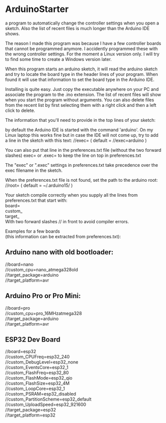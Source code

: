 # ArduinoStarter  
  a program to automatically change the controller settings when you open a sketch. Also the list of recent files is much longer than the Arduino IDE shows.

The reason I made this program was because I have a few controller boards that cannot be programmed anymore. I accidently programmed these with the wrong controller settings.
For the moment a Linux version only. I will try to find some time to create a Windows version later.


When this program starts an arduino sketch, it will read the arduino sketch and try to locate the board type in the header lines of your program. When found it will use that information to set the board type in the Arduino IDE.

Installing is quite easy. Just copy the executable anywhere on your PC and associate the program to the .ino extension.
The list of recent files will show when you start the program without arguments.
You can also delete files from the recent list by first selecting them with a right click and then a left click to delete.

The information that you'll need to provide in the top lines of your sketch:

by default the Arduino IDE is started with the command 'arduino'. On my Linux laptop this works fine but in case the IDE will not come up, try to add a line in the sketch with this text:
    //exec=<arduino executable filename> ( default = //exec=arduino )

You can also put that line in the preferences.txt file (without the two forward slashes)
    exec=<arduino executable filename>
    or
    .exec=<arduino executable filename>
	to keep the line on top in preferences.txt

The "exec" or ".exec" settings in preferences.txt take precedence over the exec filename in the sketch.

When the preferences.txt file is not found, set the path to the arduino root:
    //root=<the directory where your preferences file is located> ( default = ~/.arduino15/ )


Your sketch compile correctly when you supply all the lines from preferences.txt that start with:  
board=  
custom_  
target_  
With two forward slashes // in front to avoid compiler errors.  


Examples for a few boards  
(this information can be extracted from preferences.txt):  

Arduino nano with old bootloader:  
---------------------------------  
//board=nano  
//custom_cpu=nano_atmega328old  
//target_package=arduino  
//target_platform=avr  

Arduino Pro or Pro Mini:  
------------------------  
//board=pro  
//custom_cpu=pro_16MHzatmega328  
//target_package=arduino  
//target_platform=avr  

ESP32 Dev Board  
---------------  
//board=esp32  
//custom_CPUFreq=esp32_240  
//custom_DebugLevel=esp32_none  
//custom_EventsCore=esp32_1  
//custom_FlashFreq=esp32_80  
//custom_FlashMode=esp32_qio  
//custom_FlashSize=esp32_4M  
//custom_LoopCore=esp32_1  
//custom_PSRAM=esp32_disabled  
//custom_PartitionScheme=esp32_default  
//custom_UploadSpeed=esp32_921600  
//target_package=esp32  
//target_platform=esp32  
